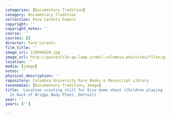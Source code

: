 ```yaml
---
categories: [Documentary Tradition]
category: Documentary Tradition
collection: Pare Lorentz Papers
copyright: ''
copyright_notes: ''
course: ''
courses: []
director: Pare Lorentz
film_title: ''
image_src: 110094028.jpg
image_url: http://gainesfilm.qa-lamp.ccnmtl.columbia.edu/sites/files/gainesfilm/images/110094028.jpg
location: ''
media: [image]
notes: ''
physical_description: ''
repository: Columbia University Rare Books & Manuscript Library
taxonomies: [Documentary Tradition, Image]
title: 'Location scouting still for Ecce Homo shoot (Children playing in empty lot;
  In Back of Briggs Body Plant, Detroit) '
year: ''
years: ['']

---
```

